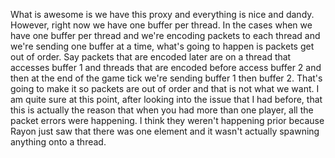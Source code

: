 

What is awesome is we have this proxy and everything is nice and dandy.
However, right now we have one buffer per thread.
In the cases when we have one buffer per thread
and we're encoding packets to each thread and we're sending one buffer at a time,
what's going to happen is packets get out of order.
Say packets that are encoded later are on a thread that accesses buffer 1 and threads that are encoded before access buffer 2 and then at the end of the game tick we're sending buffer 1 then buffer 2. That's going to make it so packets are out of order and that is not what we want.
I am quite sure at this point, after looking into the issue that I had before,
that this is actually the reason that when you had more than one player, all the packet errors were happening.
I think
they weren't happening prior
because Rayon just saw that there was one element and it wasn't actually spawning anything onto a thread.

